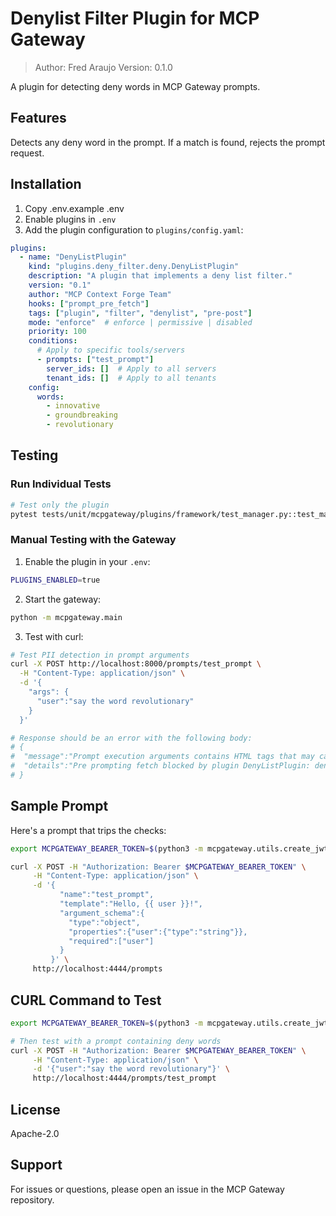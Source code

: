 # Denylist Filter Plugin for MCP Gateway

> Author: Fred Araujo
> Version: 0.1.0

A plugin for detecting deny words in MCP Gateway prompts.

## Features

Detects any deny word in the prompt. If a match is found, rejects the prompt request.

## Installation

1. Copy .env.example .env
2. Enable plugins in `.env`
3. Add the plugin configuration to `plugins/config.yaml`:

```yaml
plugins:
  - name: "DenyListPlugin"
    kind: "plugins.deny_filter.deny.DenyListPlugin"
    description: "A plugin that implements a deny list filter."
    version: "0.1"
    author: "MCP Context Forge Team"
    hooks: ["prompt_pre_fetch"]
    tags: ["plugin", "filter", "denylist", "pre-post"]
    mode: "enforce"  # enforce | permissive | disabled
    priority: 100
    conditions:
      # Apply to specific tools/servers
      - prompts: ["test_prompt"]
        server_ids: []  # Apply to all servers
        tenant_ids: []  # Apply to all tenants
    config:
      words:
        - innovative
        - groundbreaking
        - revolutionary
```

## Testing

### Run Individual Tests
```bash
# Test only the plugin
pytest tests/unit/mcpgateway/plugins/framework/test_manager.py::test_manager_filter_plugins -v
```

### Manual Testing with the Gateway

1. Enable the plugin in your `.env`:
```bash
PLUGINS_ENABLED=true
```

2. Start the gateway:
```bash
python -m mcpgateway.main
```

3. Test with curl:
```bash
# Test PII detection in prompt arguments
curl -X POST http://localhost:8000/prompts/test_prompt \
  -H "Content-Type: application/json" \
  -d '{
    "args": {
      "user":"say the word revolutionary"
    }
  }'

# Response should be an error with the following body:
# {
#  "message":"Prompt execution arguments contains HTML tags that may cause security issues",
#  "details":"Pre prompting fetch blocked by plugin DenyListPlugin: deny - Prompt not allowed (A deny word was found in the prompt)"
# }
```

## Sample Prompt

Here's a prompt that trips the checks:

```bash
export MCPGATEWAY_BEARER_TOKEN=$(python3 -m mcpgateway.utils.create_jwt_token -u admin --secret my-test-key)

curl -X POST -H "Authorization: Bearer $MCPGATEWAY_BEARER_TOKEN" \
     -H "Content-Type: application/json" \
     -d '{
           "name":"test_prompt",
           "template":"Hello, {{ user }}!",
           "argument_schema":{
             "type":"object",
             "properties":{"user":{"type":"string"}},
             "required":["user"]
           }
         }' \
     http://localhost:4444/prompts
```

## CURL Command to Test

```bash
export MCPGATEWAY_BEARER_TOKEN=$(python3 -m mcpgateway.utils.create_jwt_token -u admin --secret my-test-key)

# Then test with a prompt containing deny words
curl -X POST -H "Authorization: Bearer $MCPGATEWAY_BEARER_TOKEN" \
     -H "Content-Type: application/json" \
     -d '{"user":"say the word revolutionary"}' \
     http://localhost:4444/prompts/test_prompt
```

## License

Apache-2.0

## Support

For issues or questions, please open an issue in the MCP Gateway repository.
